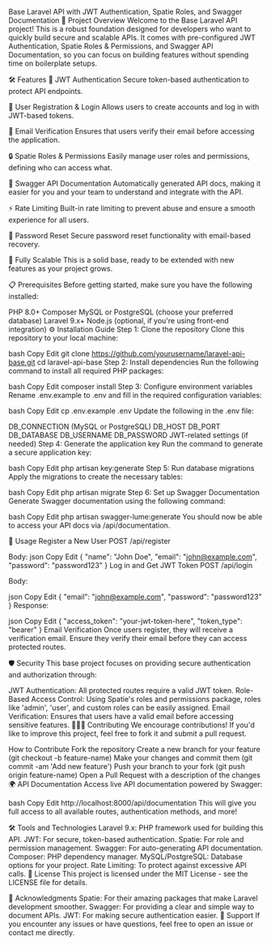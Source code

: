 Base Laravel API with JWT Authentication, Spatie Roles, and Swagger Documentation
🚀 Project Overview
Welcome to the Base Laravel API project! This is a robust foundation designed for developers who want to quickly build secure and scalable APIs. It comes with pre-configured JWT Authentication, Spatie Roles & Permissions, and Swagger API Documentation, so you can focus on building features without spending time on boilerplate setups.

🛠 Features
🔑 JWT Authentication
Secure token-based authentication to protect API endpoints.

📝 User Registration & Login
Allows users to create accounts and log in with JWT-based tokens.

📧 Email Verification
Ensures that users verify their email before accessing the application.

🔒 Spatie Roles & Permissions
Easily manage user roles and permissions, defining who can access what.

📄 Swagger API Documentation
Automatically generated API docs, making it easier for you and your team to understand and integrate with the API.

⚡ Rate Limiting
Built-in rate limiting to prevent abuse and ensure a smooth experience for all users.

🔑 Password Reset
Secure password reset functionality with email-based recovery.

🌱 Fully Scalable
This is a solid base, ready to be extended with new features as your project grows.

📋 Prerequisites
Before getting started, make sure you have the following installed:

PHP 8.0+
Composer
MySQL or PostgreSQL (choose your preferred database)
Laravel 9.x+
Node.js (optional, if you're using front-end integration)
⚙️ Installation Guide
Step 1: Clone the repository
Clone this repository to your local machine:

bash
Copy
Edit
git clone https://github.com/yourusername/laravel-api-base.git
cd laravel-api-base
Step 2: Install dependencies
Run the following command to install all required PHP packages:

bash
Copy
Edit
composer install
Step 3: Configure environment variables
Rename .env.example to .env and fill in the required configuration variables:

bash
Copy
Edit
cp .env.example .env
Update the following in the .env file:

DB_CONNECTION (MySQL or PostgreSQL)
DB_HOST
DB_PORT
DB_DATABASE
DB_USERNAME
DB_PASSWORD
JWT-related settings (if needed)
Step 4: Generate the application key
Run the command to generate a secure application key:

bash
Copy
Edit
php artisan key:generate
Step 5: Run database migrations
Apply the migrations to create the necessary tables:

bash
Copy
Edit
php artisan migrate
Step 6: Set up Swagger Documentation
Generate Swagger documentation using the following command:

bash
Copy
Edit
php artisan swagger-lume:generate
You should now be able to access your API docs via /api/documentation.

🚀 Usage
Register a New User
POST /api/register

Body:
json
Copy
Edit
{
  "name": "John Doe",
  "email": "john@example.com",
  "password": "password123"
}
Log in and Get JWT Token
POST /api/login

Body:

json
Copy
Edit
{
  "email": "john@example.com",
  "password": "password123"
}
Response:

json
Copy
Edit
{
  "access_token": "your-jwt-token-here",
  "token_type": "bearer"
}
Email Verification
Once users register, they will receive a verification email. Ensure they verify their email before they can access protected routes.

🛡 Security
This base project focuses on providing secure authentication and authorization through:

JWT Authentication: All protected routes require a valid JWT token.
Role-Based Access Control: Using Spatie's roles and permissions package, roles like 'admin', 'user', and custom roles can be easily assigned.
Email Verification: Ensures that users have a valid email before accessing sensitive features.
🧑‍🤝‍🧑 Contributing
We encourage contributions! If you'd like to improve this project, feel free to fork it and submit a pull request.

How to Contribute
Fork the repository
Create a new branch for your feature (git checkout -b feature-name)
Make your changes and commit them (git commit -am 'Add new feature')
Push your branch to your fork (git push origin feature-name)
Open a Pull Request with a description of the changes
🌍 API Documentation
Access live API documentation powered by Swagger:

bash
Copy
Edit
http://localhost:8000/api/documentation
This will give you full access to all available routes, authentication methods, and more!

🛠 Tools and Technologies
Laravel 9.x: PHP framework used for building this API.
JWT: For secure, token-based authentication.
Spatie: For role and permission management.
Swagger: For auto-generating API documentation.
Composer: PHP dependency manager.
MySQL/PostgreSQL: Database options for your project.
Rate Limiting: To protect against excessive API calls.
📢 License
This project is licensed under the MIT License - see the LICENSE file for details.

📝 Acknowledgments
Spatie: For their amazing packages that make Laravel development smoother.
Swagger: For providing a clear and simple way to document APIs.
JWT: For making secure authentication easier.
🤖 Support
If you encounter any issues or have questions, feel free to open an issue or contact me directly.


